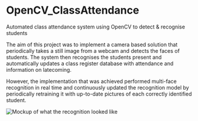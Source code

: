 # OpenCV_ClassAttendance
Automated class attendance system using OpenCV to detect & recognise students

The aim of this project was to implement a camera based solution that periodically takes a still image from a webcam and detects the faces
of students. The system then recognises the students present and automatically updates a class register database with attendance and 
information on latecoming.

However, the implementation that was achieved performed multi-face recognition in real time and continuously updated the recognition model by periodically retraining it with up-to-date pictures of each correctly identified student.

![Mockup of what the recognition looked like](http://i.imgur.com/5swfQgw.png?1)
